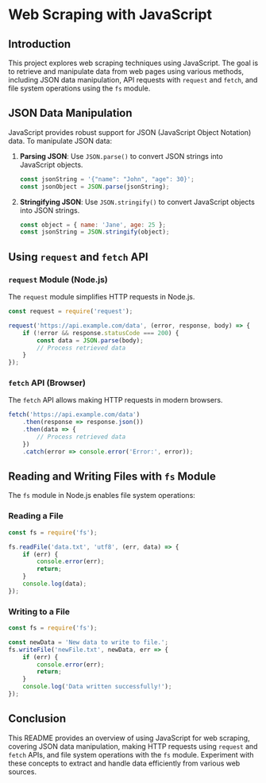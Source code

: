 # Web Scraping with JavaScript

## Introduction
This project explores web scraping techniques using JavaScript. The goal is to retrieve and manipulate data from web pages using various methods, including JSON data manipulation, API requests with `request` and `fetch`, and file system operations using the `fs` module.

## JSON Data Manipulation
JavaScript provides robust support for JSON (JavaScript Object Notation) data. To manipulate JSON data:

1. **Parsing JSON**: Use `JSON.parse()` to convert JSON strings into JavaScript objects.
    ```javascript
    const jsonString = '{"name": "John", "age": 30}';
    const jsonObject = JSON.parse(jsonString);
    ```

2. **Stringifying JSON**: Use `JSON.stringify()` to convert JavaScript objects into JSON strings.
    ```javascript
    const object = { name: 'Jane', age: 25 };
    const jsonString = JSON.stringify(object);
    ```

## Using `request` and `fetch` API
### `request` Module (Node.js)
The `request` module simplifies HTTP requests in Node.js.
```javascript
const request = require('request');

request('https://api.example.com/data', (error, response, body) => {
    if (!error && response.statusCode === 200) {
        const data = JSON.parse(body);
        // Process retrieved data
    }
});
```

### `fetch` API (Browser)
The `fetch` API allows making HTTP requests in modern browsers.
```javascript
fetch('https://api.example.com/data')
    .then(response => response.json())
    .then(data => {
        // Process retrieved data
    })
    .catch(error => console.error('Error:', error));
```

## Reading and Writing Files with `fs` Module
The `fs` module in Node.js enables file system operations:

### Reading a File
```javascript
const fs = require('fs');

fs.readFile('data.txt', 'utf8', (err, data) => {
    if (err) {
        console.error(err);
        return;
    }
    console.log(data);
});
```

### Writing to a File
```javascript
const fs = require('fs');

const newData = 'New data to write to file.';
fs.writeFile('newFile.txt', newData, err => {
    if (err) {
        console.error(err);
        return;
    }
    console.log('Data written successfully!');
});
```

## Conclusion
This README provides an overview of using JavaScript for web scraping, covering JSON data manipulation, making HTTP requests using `request` and `fetch` APIs, and file system operations with the `fs` module. Experiment with these concepts to extract and handle data efficiently from various web sources.
